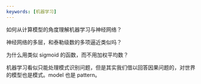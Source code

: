 ```yaml
---
keywords: [机器学习]
---
```


如何从计算模型的角度理解机器学习与神经网络？

神经网络的多层，和泰勒级数的多项逼近类似吗？

为什么用类似 sigmoid 的函数，而不用加权平均数？

机器学习看似只能处理模式识别问题，但是其实我们借以回答因果问题的，对世界的模型也是模式。model 也是 pattern。
